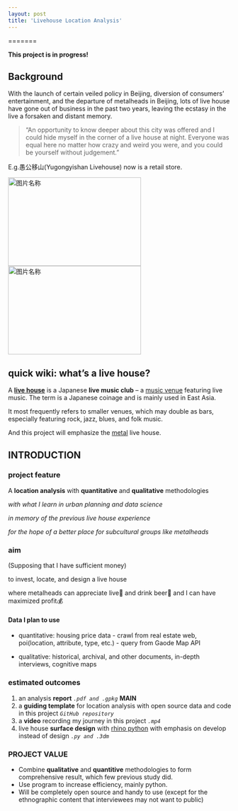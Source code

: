 ```yaml
---
layout: post
title: 'Livehouse Location Analysis'
---
```


=======

**This project is in progress!**


## Background

With the launch of certain veiled policy in Beijing, diversion of consumers’ entertainment, and the departure of metalheads in Beijing,  lots of live house have gone out of business in the past two years, leaving the ecstasy in the live a forsaken and distant memory.

>“An opportunity to know deeper about this city was offered and I could hide myself in the corner of a live house at night. Everyone was equal here no matter how crazy and weird you were, and you could be yourself without judgement.”

E.g.愚公移山(Yugongyishan Livehouse) now is a retail store.

<img src="https://user-images.githubusercontent.com/80751447/197373393-c6ebcf14-91ba-4296-89ca-5a2db26a3b65.png" width = "300" height = "200" alt="图片名称" align=left>
<img src="https://user-images.githubusercontent.com/80751447/197373449-174769b1-b0c7-4884-9050-93a478216f12.jpeg" width = "300" height = "200" alt="图片名称" align=center>

## quick wiki: what’s a live house?

A **[live house](https://en.wikipedia.org/wiki/Live_house)** is a Japanese **live music club** – a [music venue](https://en.wikipedia.org/wiki/Music_venue) featuring live music. The term is a Japanese coinage and is mainly used in East Asia.

It most frequently refers to smaller venues, which may double as bars, especially featuring rock, jazz, blues, and folk music. 

And this project will emphasize the [metal](https://en.wikipedia.org/wiki/Heavy_metal_music) live house.

## INTRODUCTION

### project feature

A **location analysis** with **quantitative** and **qualitative** methodologies

*with what I learn in urban planning and data science* 

*in memory of the previous live house experience*

*for the hope of a better place for subcultural groups like metalheads*

### aim

(Supposing that  I have sufficient money)

to invest, locate, and design a live house

where metalheads can appreciate live🎸 and drink beer🍻 and I can have maximized profit💰


#### Data I plan to use

- quantitative: housing price data - crawl from real estate web, poi(location, attribute, type, etc.) - query from Gaode Map API

- qualitative: historical, archival, and other documents, in-depth interviews, cognitive maps

### estimated outcomes

1. an analysis **report** *`.pdf and .gpkg`* **MAIN**
2. a **guiding template** for location analysis with open source data and code in this project *`GitHub repository`*
3. a **video** recording my journey in this project  *`.mp4`*
4. live house **surface design** with [rhino python](https://developer.rhino3d.com/guides/rhinopython/) with emphasis on develop instead of design *`.py and .3dm`*

### PROJECT VALUE

- Combine **qualitative** and **quantitive** methodologies to form comprehensive result, which few previous study did.
- Use program to increase efficiency, mainly python.
- Will be completely open source and handy to use (except for the ethnographic content that interviewees may not want to public)
